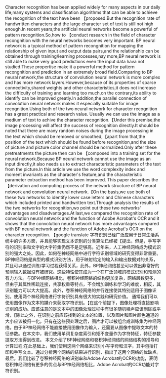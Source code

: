 Character recognition has been applied widely for many aspects in our daily life,many systems and classification algorithms that can be able to achieve the recognition of the text have been 【proposed.But the recognition rate of handwritten characters and the large character set of text is still not high enough.In recent years,the artificial neural networks become a powerful of pattern recognition.So,how to 【conduct research in the field of character recongnition with the neural networks becomes very important.
BP neural network is a typical method of pattern recongnition for mapping the relationship of given input and output data pairs,and the relationship can be obtained through training/learning processes,nay more,BP neural network is still able to make very good predictions even the input data hava not studied.These propertise make it a powerful method for pattern recongnition and prediction in an extremely broad field.Comparing to BP neural network,the structure of convolution neural network is more complex and has more network layers.However,because of its properties of sparse connectivity,shared weights and other characteristics,it does not increase the difficulty of training and learning too much,on the contrary,its ability to identify can be improved greatly.In addition,the parallel connection of convolution neural network makes it especially suitable for image recognition.Using both of the two neural network for character recognition has a great practical and research value.
Usually we can use the image as a medium of text to achive the character recognition.【Under this premise,the image processing will affect the success of recognition directly.It should be noted that there are many random noises during the image processing in the text which should be removed or smoothed,【apart from that,the position of the text which should be found before recognition,and the size of picture and picture color channel should be normalized.Only after these pretreatments the picture then can be 【composed into a training set for the neural network.Because BP neural network cannot use the image as an input directly,it also needs us to extract characteristic parameters of the text from the picture.In this article we use the word complexity index and moment invariants as the character's feature,and the characteristic parameter extraction method has been improved.
This paper describes the 【derivation and computing process of the network structure of BP neural network and convolution neural network.【On the basis,we use both of these two networks to identify lower case letters and Chinese characters which included printed and handwritten text.Through analysis the results of the two networks for recognition,wo point out these two networks' advantages and disadvantages.At last,we compared the recognition rate of convolution neural network and the function of Adobe Acrobat's OCR and it shows that the convolution neural network has more advantages compared with BP neural network and the function of Adobe Acrobat's OCR on the character recognition.
【google translate
字符识别已经广泛应用于日常生活系统中的许多方面，并且能够实现文本识别的分类算法已经被【提出。但是，手写字符的识别率和文字的大字符集仍然不是足够高。近年来，人工神经网络成为模式识别的强大之处。因此，如何在神经网络中进行字符识别领域的研究变得非常重要。
BP神经网络是典型的模式识别方法，用于映射给定的输入和输出数据对的关系，并且可以通过训练/学习过程获得关系，此外，BP神经网络甚至可以做出非常好的预测输入数据没有被研究。这些特性使其成为一个在广泛领域的模式识别和预测的有力方法。与BP神经网络相比，卷积神经网络的结构更加复杂，网络层数更多，但由于其属性稀疏连接，共享权重等特点，不会增加训练和学习的难度，相反，其识别能力可以大大提高。此外，卷积神经网络的并行连接使其特别适用于图像识别。使用两个神经网络进行字符识别具有很大的实践和研究价值。
通常我们可以使用图像作为文本的媒介来获取字符识别。【在这个前提下，图像处理将直接影响识别的成功。应该注意的是文本中的图像处理过程中有很多随机噪声应该删除或平滑，【除此之外，在识别之前应该找到的文本的位置，以及图片和图片颜色通道的大小应该被归一化。只有在这些预处理之后，图片才可以被组合成训练集为神经网络。由于BP神经网络不能直接使用图像作为输入，还需要从图像中提取文本的特征参数。在本文中，我们使用单词复杂度索引和矩不变量作为字符特征，特征参数提取方法得到改进。
本文介绍了BP神经网络和卷积神经网络的网络结构的推导和计算过程;在此基础上，我们使用这两个网络来识别小写字母和汉字，其中包括打印和手写文本。通过分析两个网络的结果进行识别，指出了这两个网络的优缺点。最后，我们比较了卷积神经网络的识别率和Adobe Acrobat的OCR的功能，表明卷积神经网络有更多的优点与BP神经网络相比，Adobe Acrobat的OCR功能对字符识别。

